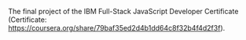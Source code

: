 The final project of the IBM Full-Stack JavaScript Developer Certificate (Certificate: https://coursera.org/share/79baf35ed2d4b1dd64c8f32b4f4d2f3f).
